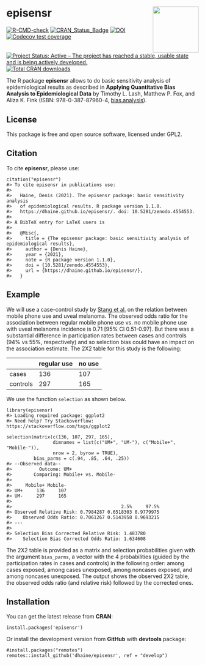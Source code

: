 <!-- README.md is generated from README.Rmd. Please edit that file -->

episensr <img src="man/figures/logo.png" align="right" width=120 />
===================================================================

<!-- badges: start -->

[![R-CMD-check](https://github.com/dhaine/episensr/actions/workflows/check-standard.yaml/badge.svg)](https://github.com/dhaine/episensr/actions/workflows/check-standard.yaml)
[![CRAN\_Status\_Badge](http://www.r-pkg.org/badges/version/episensr)](https://cran.r-project.org/package=episensr)
[![DOI](https://zenodo.org/badge/DOI/10.5281/zenodo.4554553.svg)](https://doi.org/10.5281/zenodo.4554553)
[![Codecov test
coverage](https://codecov.io/gh/dhaine/episensr/branch/master/graph/badge.svg)](https://app.codecov.io/gh/dhaine/episensr/tree/master)
[![Project Status: Active – The project has reached a stable, usable
state and is being actively
developed.](https://www.repostatus.org/badges/latest/active.svg)](https://www.repostatus.org/#active)
[![Total CRAN
downloads](https://cranlogs.r-pkg.org/badges/grand-total/episensr)](https://cran.r-project.org/package=episensr)

<!-- badges: end -->

The R package **episensr** allows to do basic sensitivity analysis of
epidemiological results as described in **Applying Quantitative Bias
Analysis to Epidemiological Data** by Timothy L. Lash, Matthew P. Fox,
and Aliza K. Fink (ISBN: 978-0-387-87960-4,
[bias.analysis](https://sites.google.com/site/biasanalysis/)).

License
-------

This package is free and open source software, licensed under GPL2.

Citation
--------

To cite **episensr**, please use:

    citation("episensr")
    #> To cite episensr in publications use:
    #> 
    #>   Haine, Denis (2021). The episensr package: basic sensitivity analysis
    #>   of epidemiological results. R package version 1.1.0.
    #>   https://dhaine.github.io/episensr/. doi: 10.5281/zenodo.4554553.
    #> 
    #> A BibTeX entry for LaTeX users is
    #> 
    #>   @Misc{,
    #>     title = {The episensr package: basic sensitivity analysis of epidemiological results},
    #>     author = {Denis Haine},
    #>     year = {2021},
    #>     note = {R package version 1.1.0},
    #>     doi = {10.5281/zenodo.4554553},
    #>     url = {https://dhaine.github.io/episensr/},
    #>   }

Example
-------

We will use a case-control study by [Stang et
al.](https://pubmed.ncbi.nlm.nih.gov/16523014/) on the relation between
mobile phone use and uveal melanoma. The observed odds ratio for the
association between regular mobile phone use vs. no mobile phone use
with uveal melanoma incidence is 0.71 \[95% CI 0.51-0.97\]. But there
was a substantial difference in participation rates between cases and
controls (94% vs 55%, respectively) and so selection bias could have an
impact on the association estimate. The 2X2 table for this study is the
following:

<table>
<thead>
<tr class="header">
<th></th>
<th>regular use</th>
<th>no use</th>
</tr>
</thead>
<tbody>
<tr class="odd">
<td>cases</td>
<td>136</td>
<td>107</td>
</tr>
<tr class="even">
<td>controls</td>
<td>297</td>
<td>165</td>
</tr>
</tbody>
</table>

We use the function `selection` as shown below.

    library(episensr)
    #> Loading required package: ggplot2
    #> Need help? Try Stackoverflow: https://stackoverflow.com/tags/ggplot2

    selection(matrix(c(136, 107, 297, 165),
                     dimnames = list(c("UM+", "UM-"), c("Mobile+", "Mobile-")),
                     nrow = 2, byrow = TRUE),
              bias_parms = c(.94, .85, .64, .25))
    #> --Observed data-- 
    #>          Outcome: UM+ 
    #>        Comparing: Mobile+ vs. Mobile- 
    #> 
    #>     Mobile+ Mobile-
    #> UM+     136     107
    #> UM-     297     165
    #> 
    #>                                        2.5%     97.5%
    #> Observed Relative Risk: 0.7984287 0.6518303 0.9779975
    #>    Observed Odds Ratio: 0.7061267 0.5143958 0.9693215
    #> ---
    #>                                                 
    #> Selection Bias Corrected Relative Risk: 1.483780
    #>    Selection Bias Corrected Odds Ratio: 1.634608

The 2X2 table is provided as a matrix and selection probabilities given
with the argument `bias_parms`, a vector with the 4 probabilities
(guided by the participation rates in cases and controls) in the
following order: among cases exposed, among cases unexposed, among
noncases exposed, and among noncases unexposed. The output shows the
observed 2X2 table, the observed odds ratio (and relative risk) followed
by the corrected ones.

Installation
------------

You can get the latest release from **CRAN**:

    install.packages('episensr')

Or install the development version from **GitHub** with **devtools**
package:

    #install.packages("remotes")
    remotes::install_github('dhaine/episensr', ref = "develop")

